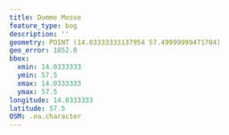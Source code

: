 ```yaml
---
title: Dumme Mosse
feature_type: bog
description: ''
geometry: POINT (14.03333333137954 57.49999999471704)
geo_error: 1852.0
bbox:
  xmin: 14.0333333
  ymin: 57.5
  xmax: 14.0333333
  ymax: 57.5
longitude: 14.0333333
latitude: 57.5
OSM: .na.character
---
```

